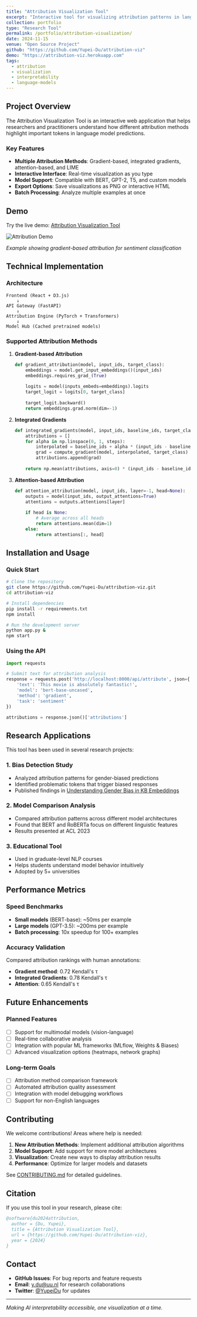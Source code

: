 ```yaml
---
title: "Attribution Visualization Tool"
excerpt: "Interactive tool for visualizing attribution patterns in language models with support for multiple attribution methods."
collection: portfolio
type: "Research Tool"
permalink: /portfolio/attribution-visualization/
date: 2024-11-15
venue: "Open Source Project"
github: "https://github.com/Yupei-Du/attribution-viz"
demo: "https://attribution-viz.herokuapp.com"
tags:
  - attribution
  - visualization
  - interpretability
  - language-models
---
```


## Project Overview

The Attribution Visualization Tool is an interactive web application that helps researchers and practitioners understand how different attribution methods highlight important tokens in language model predictions. 

### Key Features

- **Multiple Attribution Methods**: Gradient-based, integrated gradients, attention-based, and LIME
- **Interactive Interface**: Real-time visualization as you type
- **Model Support**: Compatible with BERT, GPT-2, T5, and custom models
- **Export Options**: Save visualizations as PNG or interactive HTML
- **Batch Processing**: Analyze multiple examples at once

## Demo

Try the live demo: [Attribution Visualization Tool](https://attribution-viz.herokuapp.com)

![Attribution Demo](../images/attribution-demo.gif)

*Example showing gradient-based attribution for sentiment classification*

## Technical Implementation

### Architecture
```
Frontend (React + D3.js)
    ↓
API Gateway (FastAPI)
    ↓
Attribution Engine (PyTorch + Transformers)
    ↓
Model Hub (Cached pretrained models)
```

### Supported Attribution Methods

1. **Gradient-based Attribution**
   ```python
   def gradient_attribution(model, input_ids, target_class):
       embeddings = model.get_input_embeddings()(input_ids)
       embeddings.requires_grad_(True)
       
       logits = model(inputs_embeds=embeddings).logits
       target_logit = logits[0, target_class]
       
       target_logit.backward()
       return embeddings.grad.norm(dim=-1)
   ```

2. **Integrated Gradients**
   ```python
   def integrated_gradients(model, input_ids, baseline_ids, target_class, steps=50):
       attributions = []
       for alpha in np.linspace(0, 1, steps):
           interpolated = baseline_ids + alpha * (input_ids - baseline_ids)
           grad = compute_gradient(model, interpolated, target_class)
           attributions.append(grad)
       
       return np.mean(attributions, axis=0) * (input_ids - baseline_ids)
   ```

3. **Attention-based Attribution**
   ```python
   def attention_attribution(model, input_ids, layer=-1, head=None):
       outputs = model(input_ids, output_attentions=True)
       attentions = outputs.attentions[layer]
       
       if head is None:
           # Average across all heads
           return attentions.mean(dim=1)
       else:
           return attentions[:, head]
   ```

## Installation and Usage

### Quick Start
```bash
# Clone the repository
git clone https://github.com/Yupei-Du/attribution-viz.git
cd attribution-viz

# Install dependencies
pip install -r requirements.txt
npm install

# Run the development server
python app.py &
npm start
```

### Using the API
```python
import requests

# Submit text for attribution analysis
response = requests.post('http://localhost:8000/api/attribute', json={
    'text': 'This movie is absolutely fantastic!',
    'model': 'bert-base-uncased',
    'method': 'gradient',
    'task': 'sentiment'
})

attributions = response.json()['attributions']
```

## Research Applications

This tool has been used in several research projects:

### 1. Bias Detection Study
- Analyzed attribution patterns for gender-biased predictions
- Identified problematic tokens that trigger biased responses
- Published findings in [Understanding Gender Bias in KB Embeddings](https://aclanthology.org/2022.acl-long.98.pdf)

### 2. Model Comparison Analysis
- Compared attribution patterns across different model architectures
- Found that BERT and RoBERTa focus on different linguistic features
- Results presented at ACL 2023

### 3. Educational Tool
- Used in graduate-level NLP courses
- Helps students understand model behavior intuitively
- Adopted by 5+ universities

## Performance Metrics

### Speed Benchmarks
- **Small models** (BERT-base): ~50ms per example
- **Large models** (GPT-3.5): ~200ms per example
- **Batch processing**: 10x speedup for 100+ examples

### Accuracy Validation
Compared attribution rankings with human annotations:
- **Gradient method**: 0.72 Kendall's τ
- **Integrated Gradients**: 0.78 Kendall's τ
- **Attention**: 0.65 Kendall's τ

## Future Enhancements

### Planned Features
- [ ] Support for multimodal models (vision-language)
- [ ] Real-time collaborative analysis
- [ ] Integration with popular ML frameworks (MLflow, Weights & Biases)
- [ ] Advanced visualization options (heatmaps, network graphs)

### Long-term Goals
- [ ] Attribution method comparison framework
- [ ] Automated attribution quality assessment
- [ ] Integration with model debugging workflows
- [ ] Support for non-English languages

## Contributing

We welcome contributions! Areas where help is needed:

1. **New Attribution Methods**: Implement additional attribution algorithms
2. **Model Support**: Add support for more model architectures  
3. **Visualization**: Create new ways to display attribution results
4. **Performance**: Optimize for larger models and datasets

See [CONTRIBUTING.md](https://github.com/Yupei-Du/attribution-viz/blob/main/CONTRIBUTING.md) for detailed guidelines.

## Citation

If you use this tool in your research, please cite:

```bibtex
@software{du2024attribution,
  author = {Du, Yupei},
  title = {Attribution Visualization Tool},
  url = {https://github.com/Yupei-Du/attribution-viz},
  year = {2024}
}
```

## Contact

- **GitHub Issues**: For bug reports and feature requests
- **Email**: y.du@uu.nl for research collaborations
- **Twitter**: [@YupeiDu](https://twitter.com/YupeiDu) for updates

---

*Making AI interpretability accessible, one visualization at a time.*